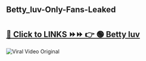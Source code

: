 
 ## Betty_luv-Only-Fans-Leaked

# <h2><a href="https://clipsfans.com/Betty_luv&ref=git">🔗 Click to LINKS ⏩⏩ 👉 🟢 Betty luv </a></h2>

<a href="https://clipsfans.com/Betty_luv&ref=git" rel="nofollow" data-target="animated-image.originalLink"><img src="https://i.ibb.co.com/xMMVF88/686577567.gif" alt="Viral Video Original" style="max-width: 100%; display: inline-block;" data-target="animated-image.originalImage"></a>

